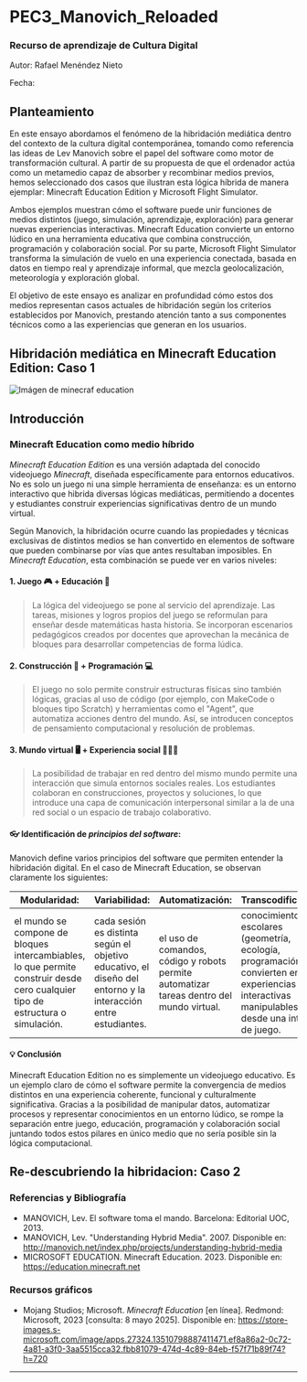 # PEC3_Manovich_Reloaded

### Recurso de aprendizaje de Cultura Digital 


Autor: Rafael Menéndez Nieto


Fecha: 


## Planteamiento


En este ensayo abordamos el fenómeno de la hibridación mediática dentro del contexto de la cultura digital contemporánea, tomando como referencia las ideas de Lev Manovich sobre el papel del software como motor de transformación cultural. A partir de su propuesta de que el ordenador actúa como un metamedio capaz de absorber y recombinar medios previos, hemos seleccionado dos casos que ilustran esta lógica híbrida de manera ejemplar: Minecraft Education Edition y Microsoft Flight Simulator.

Ambos ejemplos muestran cómo el software puede unir funciones de medios distintos (juego, simulación, aprendizaje, exploración) para generar nuevas experiencias interactivas. Minecraft Education convierte un entorno lúdico en una herramienta educativa que combina construcción, programación y colaboración social. Por su parte, Microsoft Flight Simulator transforma la simulación de vuelo en una experiencia conectada, basada en datos en tiempo real y aprendizaje informal, que mezcla geolocalización, meteorología y exploración global.

El objetivo de este ensayo es analizar en profundidad cómo estos dos medios representan casos actuales de hibridación según los criterios establecidos por Manovich, prestando atención tanto a sus componentes técnicos como a las experiencias que generan en los usuarios.


## Hibridación mediática en Minecraft Education Edition: Caso 1

![Imágen de minecraf education](https://store-images.s-microsoft.com/image/apps.27324.13510798887411471.ef8a86a2-0c72-4a81-a3f0-3aa5515cca32.fbb81079-474d-4c89-84eb-f57f71b89f74?h=720)

## Introducción


### Minecraft Education como medio híbrido

_Minecraft Education Edition_ es una versión adaptada del conocido videojuego _Minecraft_, diseñada específicamente para entornos educativos. No es solo un juego ni una simple herramienta de enseñanza: es un entorno interactivo que hibrida diversas lógicas mediáticas, permitiendo a docentes y estudiantes construir experiencias significativas dentro de un mundo virtual.

Según Manovich, la hibridación ocurre cuando las propiedades y técnicas exclusivas de distintos medios se han convertido en elementos de software que pueden combinarse por vías que antes resultaban imposibles. En _Minecraft Education_, esta combinación se puede ver en varios niveles:

#### 1. Juego :video_game: + Educación :book:

> La lógica del videojuego se pone al servicio del aprendizaje. Las tareas, misiones y logros propios del juego se reformulan para enseñar desde matemáticas hasta historia. Se incorporan escenarios pedagógicos creados por docentes que aprovechan la mecánica de bloques para desarrollar competencias de forma lúdica.

#### 2. Construcción :construction: + Programación :computer:

> El juego no solo permite construir estructuras físicas sino también lógicas, gracias al uso de código (por ejemplo, con MakeCode o bloques tipo Scratch) y herramientas como el "Agent", que automatiza acciones dentro del mundo. Así, se introducen conceptos de pensamiento computacional y resolución de problemas.

#### 3. Mundo virtual :desktop_computer: + Experiencia social :people_holding_hands:

> La posibilidad de trabajar en red dentro del mismo mundo permite una interacción que simula entornos sociales reales. Los estudiantes colaboran en construcciones, proyectos y soluciones, lo que introduce una capa de comunicación interpersonal similar a la de una red social o un espacio de trabajo colaborativo.

#### :eyeglasses: Identificación de *principios del software*:

Manovich define varios principios del software que permiten entender la hibridación digital. En el caso de Minecraft Education, se observan claramente los siguientes:

| Modularidad:  |  Variabilidad: | Automatización:  | Transcodificación:  |   
|---|---|---|---|
|  el mundo se compone de bloques intercambiables, lo que permite construir desde cero cualquier tipo de estructura o simulación.  |  cada sesión es distinta según el objetivo educativo, el diseño del entorno y la interacción entre estudiantes.  |  el uso de comandos, código y robots permite automatizar tareas dentro del mundo virtual.  | conocimientos escolares (geometría, ecología, programación) se convierten en experiencias interactivas manipulables desde una interfaz de juego.  |  

#### 	:bulb: Conclusión

Minecraft Education Edition no es simplemente un videojuego educativo. Es un ejemplo claro de cómo el software permite la convergencia de medios distintos en una experiencia coherente, funcional y culturalmente significativa. Gracias a la posibilidad de manipular datos, automatizar procesos y representar conocimientos en un entorno lúdico, se rompe la separación entre juego, educación, programación y colaboración social juntando todos estos pilares en único medio que no sería posible sin la lógica computacional.

## Re-descubriendo la hibridacion: Caso 2

### Referencias y Bibliografía

* MANOVICH, Lev. El software toma el mando. Barcelona: Editorial UOC, 2013.
* MANOVICH, Lev. "Understanding Hybrid Media". 2007. Disponible en: http://manovich.net/index.php/projects/understanding-hybrid-media
* MICROSOFT EDUCATION. Minecraft Education. 2023. Disponible en: https://education.minecraft.net

### Recursos gráficos
* Mojang Studios; Microsoft. _Minecraft Education_ [en línea]. Redmond: Microsoft, 2023 [consulta: 8 mayo 2025]. Disponible en: https://store-images.s-microsoft.com/image/apps.27324.13510798887411471.ef8a86a2-0c72-4a81-a3f0-3aa5515cca32.fbb81079-474d-4c89-84eb-f57f71b89f74?h=720
----


